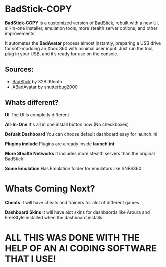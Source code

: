 # BadStick-COPY

**BadStick-COPY** is a customized version of [BadStick](https://github.com/32BitKlepto/BadStick), rebuilt with a new UI, all-in-one installer, emulation tools, more stealth server options, and other improvements.

It automates the **BadAvatar** process almost instantly, preparing a USB drive for soft-modding an Xbox 360 with minimal user input. Just run the tool, plug in your USB, and it’s ready for use on the console.

## Sources:

* [BadStick](https://github.com/32BitKlepto/BadStick) by 32BitKlepto
* [ABadAvatar](https://github.com/shutterbug2000/ABadAvatar) by shutterbug2000

## Whats different?

**UI** The UI Is completly different

**All-In-One** It's all in one install button now (No checkboxes)

**Defualt Dashboard** You can choose default dashboard easy for launch.ini

**Plugins include** Plugins are already inside  **launch.ini**

**More Stealth Networks** It includes more stealth servers than the original BadStick

**Some Emulation**  Has Emulation folder for emulators like SNES360

# Whats Coming Next?

**Cheats** It will have cheats and trainers for alot of different games

**Dashboard Skins** It will have alot skins for dashbaords like Aroura and FreeStyle installed when the dashboard installs

# ALL THIS WAS DONE WITH THE HELP OF AN AI CODING SOFTWARE THAT I USE!
